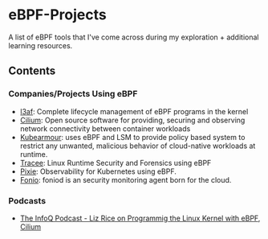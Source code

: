 # eBPF-Projects  

A list of eBPF tools that I've come across during my exploration + additional learning resources. 

## Contents  

### Companies/Projects Using eBPF  
- [l3af](l3af.io): Complete lifecycle management of eBPF programs in the kernel
- [Cilium](https://cilium.io/): Open source software for providing, securing and observing network connectivity between container workloads
- [Kubearmour](https://kubearmor.io/): uses eBPF and LSM to provide policy based system to restrict any unwanted, malicious behavior of cloud-native workloads at runtime.
- [Tracee](https://www.aquasec.com/): Linux Runtime Security and Forensics using eBPF
- [Pixie](https://px.dev/): Observability for Kubernetes using eBPF.
- [Fonio](https://ingraind.org/): foniod is an security monitoring agent born for the cloud.

### Podcasts
- [The InfoQ Podcast - Liz Rice on Programmig the Linux Kernel with eBPF, Cilium](https://open.spotify.com/episode/4RXE4dus1hlk085bWBU8ba?si=xFCD6pc7SGGK5UrNdxv4jg)
